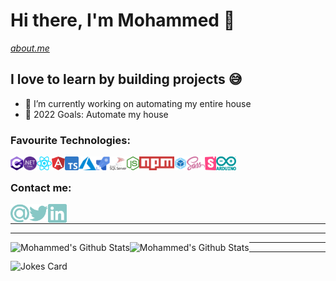 # Hi there, I'm Mohammed 👋
*[about.me](https://mohammed-ismail.co.za/#aboutMe)*

## I love to learn by building projects 😅
- 🔭 I’m currently working on automating my entire house
- 🥅 2022 Goals: Automate my house



### Favourite Technologies:
<img align="left" alt="C#" height="22px" src="./img/c-sharp.svg" />
<img align="left" alt=".Net Core" height="22px" src="./img/dotnetCore.svg" />
<img align="left" alt="React" height="22px" src="./img/react.svg" />
<img align="left" alt="Angular" height="22px" src="./img/angular.svg" />
<img align="left" alt="Typescript" height="22px" src="./img/typescript.svg" />
<img align="left" alt="Azure" height="22px" src="./img/azure.svg" />
<img align="left" alt="Azure DevOps" height="22px" src="./img/azurePipelines.svg" />
<img align="left" alt="SQL Server" height="22px" src="./img/microsoftSqlServer.svg" />
<img align="left" alt="Node" height="22px" src="./img/nodejs.svg" />
<img align="left" alt="npm" height="22px" src="./img/npm.svg" />
<img align="left" alt="Webpack" height="22px" src="./img/webpack.svg" />
<img align="left" alt="Sass" height="22px" src="./img/sass.svg" />
<img align="left" alt="Storybook" height="22px" src="./img/storybook.svg" />
<img align="left" alt="Arduino" height="22px" src="./img/arduino.svg" />

<br />

### Contact me:
[<img align="left" alt="Email" width="30px" src="./img/email.svg" />][email]
[<img align="left" alt="Twitter" width="30px" src="./img/twitter.svg" />][twitter]
[<img align="left" alt="LinkedIn" width="30px" src="./img/linkedIn.svg" />][linkedin]

<br />


---


---

<img align="left" alt="Mohammed's Github Stats" src="https://github-readme-stats.vercel.app/api?username=mohammedis271&count_private=true" />
<img align="left" alt="Mohammed's Github Stats" src="https://github-readme-stats.vercel.app/api/top-langs/?username=mohammedis271" />

---


---
<img src="https://readme-jokes.vercel.app/api" alt="Jokes Card" />




[website]: https://mohammed-ismail.co.za
[twitter]: https://twitter.com/mohammedis271
[email]: mailto:mohammedis271@gmail.com
[linkedin]: https://www.linkedin.com/in/mohammed-ismail-754a05105/


